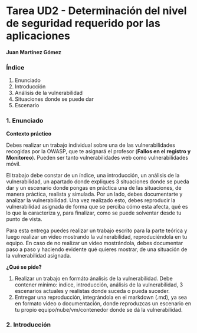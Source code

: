 



# Tarea UD2 - Determinación del nivel de seguridad requerido por las aplicaciones #

**Juan Martínez Gómez**



### Índice

1. Enunciado
2. Introducción
3. Análisis de la vulnerabilidad
4. Situaciones donde se puede dar
5. Escenario



### 1. Enunciado ###

**Contexto práctico**

Debes realizar un trabajo individual sobre una de las vulnerabilidades recogidas por la OWASP, que te asignará el profesor (**Fallos en el registro y Monitoreo**). Pueden ser tanto vulnerabilidades web como vulnerabilidades móvil.

El trabajo debe constar de un índice, una introducción, un análisis de la vulnerabilidad, un apartado donde expliques 3 situaciones donde se pueda dar y un escenario donde pongas en práctica una de las situaciones, de manera práctica, realista y simulada. Por un lado, debes documentarte y analizar la vulnerabilidad. Una vez realizado esto, debes reproducir la vulnerabilidad asignada de forma que se perciba cómo esta afecta, qué es lo que la caracteriza y, para finalizar, como se puede solventar desde tu punto de vista.

Para esta entrega puedes realizar un trabajo escrito para la parte teórica y luego realizar un video mostrando la vulnerabilidad, reproduciéndola en tu equipo. En caso de no realizar un video mostrándola, debes documentar paso a paso y haciendo evidente qué quieres mostrar, de una situación de la vulnerabilidad asignada.

**¿Qué se pide?**

1. Realizar un trabajo en formáto ánalisis de la vulnerabilidad. Debe contener mínimo: índice, introducción, análisis de la vulnerabilidad, 3 escenarios actuales y realistas donde suceda o pueda suceder.
2. Entregar una reproducción, integrándola en el markdown (.md), ya sea en formato video o documentación, donde reproduzcas un escenario en tu propio equipo/nube/vm/contenedor donde se dá la vulnerabilidad.



### 2. Introducción ###

